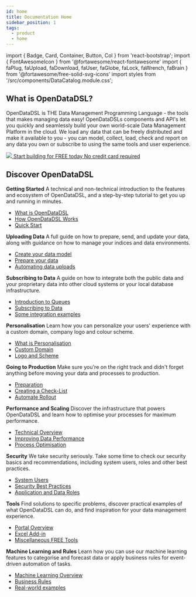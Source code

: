 ```yaml
---
id: home
title: Documentation Home
sidebar_position: 1
tags:
  - product
  - home
---
```

import { Badge, Card, Container, Button, Col } from 'react-bootstrap';
import { FontAwesomeIcon } from '@fortawesome/react-fontawesome'
import { faPlug, faUpload, faDownload, faUser, faGlobe, faLock, faWrench, faBrain } from '@fortawesome/free-solid-svg-icons'
import styles from '/src/components/DataCatalog.module.css';


## What is OpenDataDSL?
OpenDataDSL is THE Data Management Programming Language - the tools that makes managing data easy!
OpenDataDSLs components and API's let you quickly and seamlessly build your own world-scale Data Management Platform in the cloud.
We load any data that can be freely distributed and make it available to you - you can model, collect, load, check and report 
on any data you own or subscribe to using the same tools and user experience.

<a href="/SignUp">
    <Card style={{width:"18rem"}}>
            <Card.Body>
              <img src="/img/building-blocks.jpg" />
              <Card.Title>Start building for FREE today</Card.Title>          
              <Card.Text>No credit card required</Card.Text>
            </Card.Body>
    </Card>
</a>

## Discover OpenDataDSL

<Container className={styles.datablock}>
    <Card style={{width:"18rem"}}>
        <Card.Header><FontAwesomeIcon icon={faPlug} /><b> Getting Started</b></Card.Header>
            <Card.Body>
              <Card.Text>A technical and non-technical introduction to the features and ecosystem of OpenDataDSL, and a step-by-step tutorial to get you up and running in minutes.</Card.Text>
              <ul>
                  <li><a href="/docs/product/intro">What is OpenDataDSL</a></li>
                  <li><a href="">How OpenDataDSL Works</a></li>
                  <li><a href="">Quick Start</a></li>
              </ul>
            </Card.Body>
    </Card>    
    <Card style={{width:"18rem"}}>
        <Card.Header><FontAwesomeIcon icon={faUpload} /><b> Uploading Data</b></Card.Header>
            <Card.Body>
              <Card.Text>A full guide on how to prepare, send, and update your data, along with guidance on how to manage your indices and data environments.</Card.Text>
              <ul>
                  <li><a href="">Create your data model</a></li>
                  <li><a href="">Prepare your data</a></li>
                  <li><a href="">Automating data uploads</a></li>
              </ul>
            </Card.Body>
    </Card>
    <Card style={{width:"18rem"}}>
        <Card.Header><FontAwesomeIcon icon={faDownload} /><b> Subscribing to Data</b></Card.Header>
            <Card.Body>
              <Card.Text>A guide on how to integrate both the public data and your proprietary data into other cloud systems or your local database infrastructure.</Card.Text>
              <ul>
                  <li><a href="">Introduction to Queues</a></li>
                  <li><a href="">Subscribing to Data</a></li>
                  <li><a href="">Some integration examples</a></li>
              </ul>
            </Card.Body>
    </Card>
    <Card style={{width:"18rem"}}>
        <Card.Header><FontAwesomeIcon icon={faUser} /><b> Personalisation</b></Card.Header>
            <Card.Body>
              <Card.Text>Learn how you can personalize your users' experience with a custom domain, company logo and colour scheme.</Card.Text>
              <ul>
                  <li><a href="">What is Personalisation</a></li>
                  <li><a href="">Custom Domain</a></li>
                  <li><a href="">Logo and Scheme</a></li>
              </ul>
            </Card.Body>
    </Card>
    <Card style={{width:"18rem"}}>
        <Card.Header><FontAwesomeIcon icon={faGlobe} /><b> Going to Production</b></Card.Header>
            <Card.Body>
              <Card.Text>Make sure you're on the right track and didn't forget anything before moving your data and processes to production.</Card.Text>
              <ul>
                  <li><a href="">Preparation</a></li>
                  <li><a href="">Creating a Check-List</a></li>
                  <li><a href="">Automate Rollout</a></li>
              </ul>
            </Card.Body>
    </Card>
    <Card style={{width:"18rem"}}>
        <Card.Header><FontAwesomeIcon icon={faUser} /><b> Performance and Scaling</b></Card.Header>
            <Card.Body>
              <Card.Text>Discover the infrastructure that powers OpenDataDSL and learn how to optimise your processes for maximum performance.</Card.Text>
              <ul>
                  <li><a href="">Technical Overview</a></li>
                  <li><a href="">Improving Data Performance</a></li>
                  <li><a href="">Process Optimisation</a></li>
              </ul>
            </Card.Body>
    </Card>
    <Card style={{width:"18rem"}}>
        <Card.Header><FontAwesomeIcon icon={faLock} /><b> Security</b></Card.Header>
            <Card.Body>
              <Card.Text>We take security seriously. Take some time to check our security basics and recommendations, including system users, roles and other best practices.</Card.Text>
              <ul>
                  <li><a href="">System Users</a></li>
                  <li><a href="">Security Best Practices</a></li>
                  <li><a href="">Application and Data Roles</a></li>
              </ul>
            </Card.Body>
    </Card>
    <Card style={{width:"18rem"}}>
        <Card.Header><FontAwesomeIcon icon={faWrench} /><b> Tools</b></Card.Header>
            <Card.Body>
              <Card.Text>Find solutions to specific problems, discover practical examples of what OpenDataDSL can do, and find inspiration for your data management experience.</Card.Text>
              <ul>
                  <li><a href="">Portal Overview</a></li>
                  <li><a href="">Excel Add-in</a></li>
                  <li><a href="">Miscellaneous FREE Tools</a></li>
              </ul>
            </Card.Body>
    </Card>
    <Card style={{width:"18rem"}}>
        <Card.Header><FontAwesomeIcon icon={faBrain} /><b> Machine Learning and Rules</b></Card.Header>
            <Card.Body>
              <Card.Text>Learn how you can use our machine learning features to categorise and forecast data or apply business rules for event-driven automation of tasks.</Card.Text>
              <ul>
                  <li><a href="">Machine Learning Overview</a></li>
                  <li><a href="">Business Rules</a></li>
                  <li><a href="">Real-world examples</a></li>
              </ul>
            </Card.Body>
    </Card>
</Container>